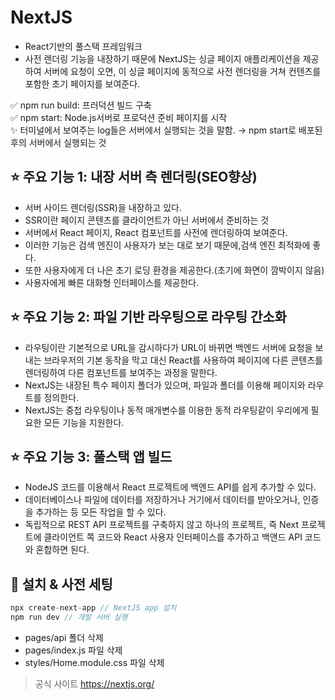 # NextJS

- React기반의 풀스택 프레임워크
- 사전 렌더링 기능을 내장하기 때문에 NextJS는 싱글 페이지 애플리케이션을 제공하여 서버에 요청이 오면, 이 싱글 페이지에 동적으로 사전 렌더링을 거쳐 컨텐츠를 포함한 초기 페이지를 보여준다.

✅ npm run build: 프러덕션 빌드 구축 <br>
✅ npm start: Node.js서버로 프로덕션 준비 페이지를 시작<br>
✨ 터미널에서 보여주는 log들은 서버에서 실행되는 것을 말함. &rarr; npm start로 배포된 후의 서버에서 실행되는 것

## ⭐️ 주요 기능 1: 내장 서버 측 렌더링(SEO향상)

- 서버 사이드 렌더링(SSR)을 내장하고 있다.
- SSR이란 페이지 콘텐츠를 클라이언트가 아닌 서버에서 준비하는 것
- 서버에서 React 페이지, React 컴포넌트를 사전에 렌더링하여 보여준다.
- 이러한 기능은 검색 엔진이 사용자가 보는 대로 보기 때문에,검색 엔진 최적화에 좋다.
- 또한 사용자에게 더 나은 초기 로딩 환경을 제공한다.(초기에 화면이 깜박이지 않음)
- 사용자에게 빠른 대화형 인터페이스를 제공한다.

## ⭐️ 주요 기능 2: 파일 기반 라우팅으로 라우팅 간소화

- 라우팅이란 기본적으로 URL을 감시하다가 URL이 바뀌면 백엔드 서버에 요청을 보내는 브라우저의 기본 동작을 막고 대신 React를 사용하여 페이지에 다른 콘텐츠를 렌더링하여 다른 컴포넌트를 보여주는 과정을 말한다.
- NextJS는 내장된 특수 페이지 폴더가 있으며, 파일과 폴더를 이용해 페이지와 라우트를 정의한다.
- NextJS는 중첩 라우팅이나 동적 매개변수를 이용한 동적 라우팅같이 우리에게 필요한 모든 기능을 지원한다.

## ⭐️ 주요 기능 3: 풀스택 앱 빌드

- NodeJS 코드를 이용해서 React 프로젝트에 백엔드 API를 쉽게 추가할 수 있다.
- 데이터베이스나 파일에 데이터를 저장하거나 거기에서 데이터를 받아오거나, 인증을 추가하는 등 모든 작업을 할 수 있다.
- 독립적으로 REST API 프로젝트를 구축하지 않고 하나의 프로젝트, 즉 Next 프로젝트에 클라이언트 쪽 코드와 React 사용자 인터페이스를 추가하고 백앤드 API 코드와 혼합하면 된다.

## 🔵 설치 & 사전 세팅

```js
npx create-next-app // NextJS app 설치
npm run dev // 개발 서버 실행
```

- pages/api 폴더 삭제
- pages/index.js 파일 삭제
- styles/Home.module.css 파일 삭제

> 공식 사이트 https://nextjs.org/
